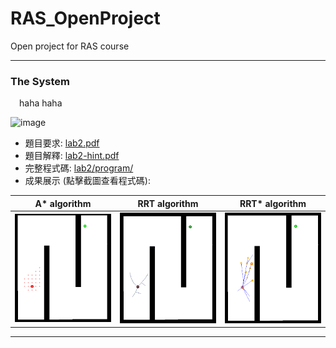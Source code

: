# RAS_OpenProject
Open project for RAS course


---

### The System
&emsp;haha
haha

![image](https://user-images.githubusercontent.com/71862228/168425580-b627fbd7-3d8f-4bbb-94d8-56436c87244d.png)




- 題目要求: [lab2.pdf](lab2/lab2.pdf)
- 題目解釋: [lab2-hint.pdf](lab2/lab2_hint.pdf)
- 完整程式碼: [lab2/program/](lab2/program/)
- 成果展示 (點擊截圖查看程式碼): 

| A* algorithm                                                                          | RRT algorithm                                                                 | RRT* algorithm                                                                          |
| ------------------------------------------------------------------------------------- | ----------------------------------------------------------------------------- | --------------------------------------------------------------------------------------- |
| [<img src="./a_star.gif" width=250>](lab2/program/PathPlanning/dijkstra.py) | [<img src="./rrt.gif" width=250>](lab2/program/PathPlanning/rrt.py) | [<img src="./rrt_star.gif" width=250>](lab2/program/PathPlanning/rrt_star.py) |

---
